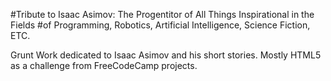 #Tribute to Isaac Asimov: The Progentitor of All Things Inspirational in the Fields #of Programming, Robotics, Artificial Intelligence, Science Fiction, ETC.

Grunt Work dedicated to Isaac Asimov and his short stories. Mostly HTML5 as a challenge from FreeCodeCamp projects.
